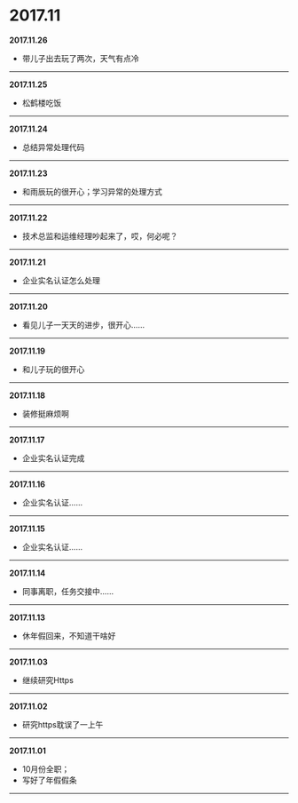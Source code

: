 # 2017.11

**2017.11.26**
*   带儿子出去玩了两次，天气有点冷
---

**2017.11.25**
*   松鹤楼吃饭
---

**2017.11.24**
*   总结异常处理代码
---

**2017.11.23**
*   和雨辰玩的很开心；学习异常的处理方式
---

**2017.11.22**
*   技术总监和运维经理吵起来了，哎，何必呢？
---

**2017.11.21**
*   企业实名认证怎么处理
---

**2017.11.20**
*   看见儿子一天天的进步，很开心......
---

**2017.11.19**
*   和儿子玩的很开心
---

**2017.11.18**
*   装修挺麻烦啊
---

**2017.11.17**
*   企业实名认证完成
---

**2017.11.16**
*   企业实名认证......
---

**2017.11.15**
*   企业实名认证......
---

**2017.11.14**
*   同事离职，任务交接中......
---

**2017.11.13**
*   休年假回来，不知道干啥好
---

**2017.11.03**
*   继续研究Https
---

**2017.11.02**
*   研究https耽误了一上午
---

**2017.11.01**
*   10月份全职；
*   写好了年假假条
---
